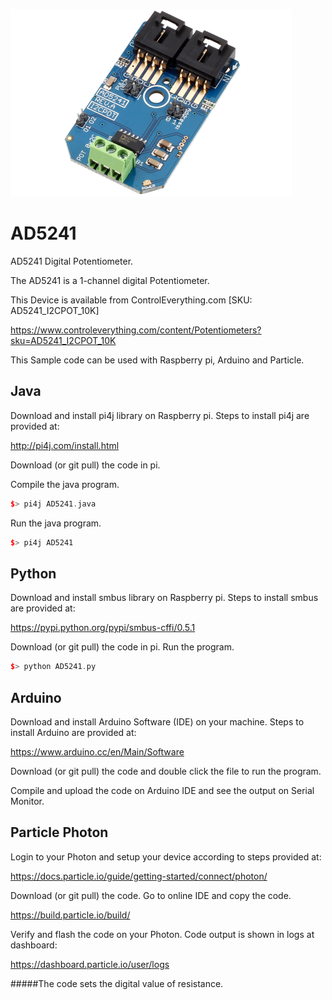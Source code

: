 [![AD5241](AD5241_I2CPOT_10K.png)](https://www.controleverything.com/content/Potentiometers?sku=AD5241_I2CPOT_10K)
# AD5241
AD5241 Digital Potentiometer.

The AD5241 is a 1-channel digital Potentiometer.

This Device is available from ControlEverything.com [SKU: AD5241_I2CPOT_10K]

https://www.controleverything.com/content/Potentiometers?sku=AD5241_I2CPOT_10K

This Sample code can be used with Raspberry pi, Arduino and Particle.

## Java
Download and install pi4j library on Raspberry pi. Steps to install pi4j are provided at:

http://pi4j.com/install.html

Download (or git pull) the code in pi.

Compile the java program.
```cpp
$> pi4j AD5241.java
```

Run the java program.
```cpp
$> pi4j AD5241
```

## Python
Download and install smbus library on Raspberry pi. Steps to install smbus are provided at:

https://pypi.python.org/pypi/smbus-cffi/0.5.1

Download (or git pull) the code in pi. Run the program.

```cpp
$> python AD5241.py
```

## Arduino
Download and install Arduino Software (IDE) on your machine. Steps to install Arduino are provided at:

https://www.arduino.cc/en/Main/Software

Download (or git pull) the code and double click the file to run the program.

Compile and upload the code on Arduino IDE and see the output on Serial Monitor.


## Particle Photon

Login to your Photon and setup your device according to steps provided at:

https://docs.particle.io/guide/getting-started/connect/photon/

Download (or git pull) the code. Go to online IDE and copy the code.

https://build.particle.io/build/

Verify and flash the code on your Photon. Code output is shown in logs at dashboard:

https://dashboard.particle.io/user/logs

#####The code sets the digital value of resistance.
